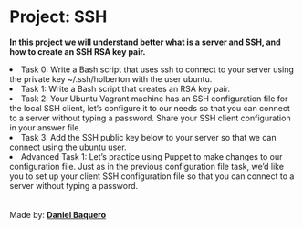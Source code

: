 <html>
<h1>Project: SSH</h1>
<p><strong>In this project we will understand better what is a server and SSH, and how to create an SSH RSA key pair.</strong></p>
<body>
<li>Task 0: Write a Bash script that uses ssh to connect to your server using the private key ~/.ssh/holberton with the user ubuntu.</li>
<li>Task 1: Write a Bash script that creates an RSA key pair.</li>
<li>Task 2: Your Ubuntu Vagrant machine has an SSH configuration file for the local SSH client, let’s configure it to our needs so that you can connect to a server without typing a password. Share your SSH client configuration in your answer file.</li>
<li>Task 3: Add the SSH public key below to your server so that we can connect using the ubuntu user.</li>
<li>Advanced Task 1: Let’s practice using Puppet to make changes to our configuration file. Just as in the previous configuration file task, we’d like you to set up your client SSH configuration file so that you can connect to a server without typing a password.</li>
</body>
<br>
<br>
<footer>Made by: <strong><a href="https://github.com/DanielBaquero28">Daniel Baquero</a></strong></footer>
</html>